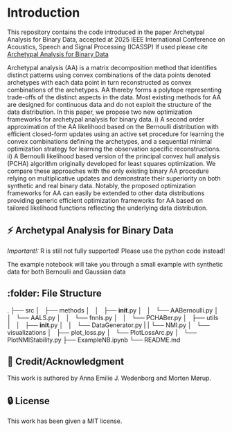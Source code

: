 # Introduction
This repository contains the code introduced in the paper Archetypal Analysis for Binary Data, accepted at 2025 IEEE International Conference on Acoustics, Speech and Signal Processing (ICASSP)
If used please cite [Archetypal Analysis for Binary Data](https://arxiv.org/abs/2502.04172)

Archetypal analysis (AA) is a matrix decomposition method that identifies distinct patterns using convex combinations of the data points denoted archetypes with each data point in turn reconstructed as convex combinations of the archetypes. AA thereby forms a polytope representing trade-offs of the distinct aspects in the data. Most existing methods for AA are designed for continuous data and do not exploit the structure of the data distribution. In this paper, we propose two new optimization frameworks for archetypal analysis for binary data. i) A second order approximation of the AA likelihood based on the Bernoulli distribution with efficient closed-form updates using an active set procedure for learning the convex combinations defining the archetypes, and a sequential minimal optimization strategy for learning the observation specific reconstructions. ii) A Bernoulli likelihood based version of the principal convex hull analysis (PCHA) algorithm originally developed for least squares optimization. We compare these approaches with the only existing binary AA procedure relying on multiplicative updates and demonstrate their superiority on both synthetic and real binary data. Notably, the proposed optimization frameworks for AA can easily be extended to other data distributions providing generic efficient optimization frameworks for AA based on tailored likelihood functions reflecting the underlying data distribution. 

## :zap: Archetypal Analysis for Binary Data 
*Important!:* R is still not fully supported! Please use the python code instead!

The example notebook will take you through a small example with synthetic data for both Bernoulli and Gaussian data 
## :folder: File Structure
.
├── src
│   ├── methods
│   │   ├── __init__.py
│   │   └── AABernoulli.py
│   │   └── AALS.py
│   │   └── fnnls.py
│   │   └── PCHABer.py
│   ├── utils
│   │   ├── __init__.py
│   │   └── DataGenerator.py
|   |   └── NMI.py
│   └── visualizations
│       ├── plot_loss.py
│       └── PlotLossArc.py
│       └── PlotNMIStability.py
├── ExampleNB.ipynb
└── README.md

## :star2: Credit/Acknowledgment
This work is authored by Anna Emilie J. Wedenborg and Morten Mørup.


##  :lock: License
This work has been given a MIT license.
